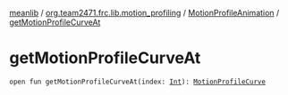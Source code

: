 [meanlib](../../index.md) / [org.team2471.frc.lib.motion_profiling](../index.md) / [MotionProfileAnimation](index.md) / [getMotionProfileCurveAt](./get-motion-profile-curve-at.md)

# getMotionProfileCurveAt

`open fun getMotionProfileCurveAt(index: `[`Int`](https://kotlinlang.org/api/latest/jvm/stdlib/kotlin/-int/index.html)`): `[`MotionProfileCurve`](../-motion-profile-curve/index.md)